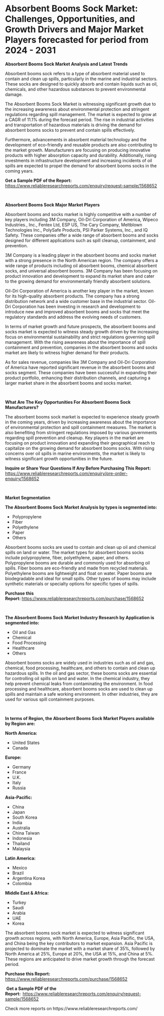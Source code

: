 <p><h1>Absorbent Booms Sock Market: Challenges, Opportunities, and Growth Drivers and Major Market Players forecasted for period from 2024 - 2031</h1></p><p><strong>Absorbent Booms Sock Market Analysis and Latest Trends</strong></p>
<p><p>Absorbent booms sock refers to a type of absorbent material used to contain and clean up spills, particularly in the marine and industrial sectors. These socks are designed to quickly absorb and contain liquids such as oil, chemicals, and other hazardous substances to prevent environmental damage.</p><p>The Absorbent Booms Sock Market is witnessing significant growth due to the increasing awareness about environmental protection and stringent regulations regarding spill management. The market is expected to grow at a CAGR of 11.1% during the forecast period. The rise in industrial activities and transportation of hazardous materials is driving the demand for absorbent booms socks to prevent and contain spills effectively.</p><p>Furthermore, advancements in absorbent material technology and the development of eco-friendly and reusable products are also contributing to the market growth. Manufacturers are focusing on producing innovative products with higher absorption capacity and durability. Additionally, rising investments in infrastructure development and increasing incidents of oil spills are expected to propel the demand for absorbent booms socks in the coming years.</p></p>
<p><strong>Get a Sample PDF of the Report:&nbsp;</strong> <a href="https://www.reliableresearchreports.com/enquiry/request-sample/1568652">https://www.reliableresearchreports.com/enquiry/request-sample/1568652</a></p>
<p>&nbsp;</p>
<p><strong>Absorbent Booms Sock Major Market Players</strong></p>
<p><p>Absorbent booms and socks market is highly competitive with a number of key players including 3M Company, Oil-Dri Corporation of America, Wipeco Industries., Inc., Fentex Ltd, ESP US, The Cary Company, Meltblown Technologies Inc., PolySafe Products, PSI Parker Systems, Inc., and IQ Safety. These companies offer a wide range of absorbent booms and socks designed for different applications such as spill cleanup, containment, and prevention.</p><p>3M Company is a leading player in the absorbent booms and socks market with a strong presence in the North American region. The company offers a wide range of products including oil absorbent booms, chemical absorbent socks, and universal absorbent booms. 3M Company has been focusing on product innovation and development to expand its market share and cater to the growing demand for environmentally friendly absorbent solutions.</p><p>Oil-Dri Corporation of America is another key player in the market, known for its high-quality absorbent products. The company has a strong distribution network and a wide customer base in the industrial sector. Oil-Dri Corporation has been investing in research and development to introduce new and improved absorbent booms and socks that meet the regulatory standards and address the evolving needs of customers.</p><p>In terms of market growth and future prospects, the absorbent booms and socks market is expected to witness steady growth driven by the increasing focus on environmental sustainability and strict regulations governing spill management. With the rising awareness about the importance of spill containment and prevention, companies in the absorbent booms and socks market are likely to witness higher demand for their products.</p><p>As for sales revenue, companies like 3M Company and Oil-Dri Corporation of America have reported significant revenue in the absorbent booms and socks segment. These companies have been successful in expanding their product portfolio, enhancing their distribution channels, and capturing a larger market share in the absorbent booms and socks market.</p></p>
<p>&nbsp;</p>
<p><strong>What Are The Key Opportunities For Absorbent Booms Sock Manufacturers?</strong></p>
<p><p>The absorbent booms sock market is expected to experience steady growth in the coming years, driven by increasing awareness about the importance of environmental protection and spill containment measures. The market is also benefiting from stringent regulations imposed by various governments regarding spill prevention and cleanup. Key players in the market are focusing on product innovation and expanding their geographical reach to capitalize on the growing demand for absorbent booms socks. With rising concerns over oil spills in marine environments, the market is likely to witness significant growth opportunities in the future.</p></p>
<p><strong>Inquire or Share Your Questions If Any Before Purchasing This Report:</strong> <a href="https://www.reliableresearchreports.com/enquiry/pre-order-enquiry/1568652">https://www.reliableresearchreports.com/enquiry/pre-order-enquiry/1568652</a></p>
<p>&nbsp;</p>
<p><strong>Market Segmentation</strong></p>
<p><strong>The Absorbent Booms Sock Market Analysis by types is segmented into:</strong></p>
<p><ul><li>Polypropylene</li><li>Fiber</li><li>Polyethylene</li><li>Paper</li><li>Others</li></ul></p>
<p><p>Absorbent booms socks are used to contain and clean up oil and chemical spills on land or water. The market types for absorbent booms socks include polypropylene, fiber, polyethylene, paper, and others. Polypropylene booms are durable and commonly used for absorbing oil spills. Fiber booms are eco-friendly and made from recycled materials. Polyethylene booms are lightweight and float on water. Paper booms are biodegradable and ideal for small spills. Other types of booms may include synthetic materials or specialty options for specific types of spills.</p></p>
<p><strong>Purchase this Report:&nbsp;</strong><a href="https://www.reliableresearchreports.com/purchase/1568652">https://www.reliableresearchreports.com/purchase/1568652</a></p>
<p>&nbsp;</p>
<p><strong>The Absorbent Booms Sock Market Industry Research by Application is segmented into:</strong></p>
<p><ul><li>Oil and Gas</li><li>Chemical</li><li>Food Processing</li><li>Healthcare</li><li>Others</li></ul></p>
<p><p>Absorbent booms socks are widely used in industries such as oil and gas, chemical, food processing, healthcare, and others to contain and clean up hazardous spills. In the oil and gas sector, these booms socks are essential for controlling oil spills on land and water. In the chemical industry, they help prevent chemical leaks from contaminating the environment. In food processing and healthcare, absorbent booms socks are used to clean up spills and maintain a safe working environment. In other industries, they are used for various spill containment purposes.</p></p>
<p>&nbsp;</p>
<p><strong>In terms of Region, the Absorbent Booms Sock Market Players available by Region are:</strong></p>
<p>
    <p> <strong> North America: </strong>
        <ul>
            <li>United States</li>
            <li>Canada</li>
        </ul>
        </p> 
    <p> <strong> Europe: </strong>
        <ul>
            <li>Germany</li>
            <li>France</li>
            <li>U.K.</li>
            <li>Italy</li>
            <li>Russia</li>
        </ul>
        </p> 
    <p> <strong> Asia-Pacific: </strong>
        <ul>
            <li>China</li>
            <li>Japan</li>
            <li>South Korea</li>
            <li>India</li>
            <li>Australia</li>
            <li>China Taiwan</li>
            <li>Indonesia</li>
            <li>Thailand</li>
            <li>Malaysia</li>
        </ul>
        </p> 
    <p> <strong> Latin America: </strong>
        <ul>
            <li>Mexico</li>
            <li>Brazil</li>
            <li>Argentina Korea</li>
            <li>Colombia</li>
        </ul>
        </p> 
    <p> <strong> Middle East & Africa: </strong>
        <ul>
            <li>Turkey</li>
            <li>Saudi</li>
            <li>Arabia</li>
            <li>UAE</li>
            <li>Korea</li>
        </ul>
    </p>
    </p>
<p><p>The absorbent booms sock market is expected to witness significant growth across regions, with North America, Europe, Asia Pacific, the USA, and China being the key contributors to market expansion. Asia Pacific is projected to dominate the market with a market share of 35%, followed by North America at 25%, Europe at 20%, the USA at 15%, and China at 5%. These regions are anticipated to drive market growth through the forecast period.</p></p>
<p><strong>Purchase this Report: </strong><a href="https://www.reliableresearchreports.com/purchase/1568652">https://www.reliableresearchreports.com/purchase/1568652</a></p>
<p>&nbsp;<strong>Get a Sample PDF of the Report:&nbsp;&nbsp;</strong><a href="https://www.reliableresearchreports.com/enquiry/request-sample/1568652">https://www.reliableresearchreports.com/enquiry/request-sample/1568652</a></p>
<p><strong></strong></p>
<p>Check more reports on https://www.reliableresearchreports.com/</p>